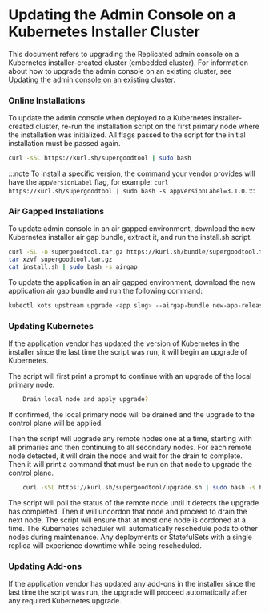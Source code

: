 # Updating the Admin Console on a Kubernetes Installer Cluster

This document refers to upgrading the Replicated admin console on a Kubernetes installer-created cluster (embedded cluster).
For information about how to upgrade the admin console on an existing cluster, see [Updating the admin console on an existing cluster](updating-existing-cluster).

### Online Installations

To update the admin console when deployed to a Kubernetes installer-created cluster, re-run the installation script on the first primary node where the installation was initialized.
All flags passed to the script for the initial installation must be passed again.

```bash
curl -sSL https://kurl.sh/supergoodtool | sudo bash
```

:::note
To install a specific version, the command your vendor provides will have the `appVersionLabel` flag, for example: `curl https://kurl.sh/supergoodtool | sudo bash -s appVersionLabel=3.1.0`.
:::

### Air Gapped Installations

To update admin console in an air gapped environment, download the new Kubernetes installer air gap bundle, extract it, and run the install.sh script.

```bash
curl -SL -o supergoodtool.tar.gz https://kurl.sh/bundle/supergoodtool.tar.gz
tar xzvf supergoodtool.tar.gz
cat install.sh | sudo bash -s airgap
```

To update the application in an air gapped environment, download the new application air gap bundle and run the following command:

```bash
kubectl kots upstream upgrade <app slug> --airgap-bundle new-app-release.airgap -n default
```

### Updating Kubernetes

If the application vendor has updated the version of Kubernetes in the installer since the last time the script was run, it will begin an upgrade of Kubernetes.

The script will first print a prompt to continue with an upgrade of the local primary node.

```bash
    Drain local node and apply upgrade?
```

If confirmed, the local primary node will be drained and the upgrade to the control plane will be applied.

Then the script will upgrade any remote nodes one at a time, starting with all primaries and then continuing to all secondary nodes.
For each remote node detected, it will drain the node and wait for the drain to complete.
Then it will print a command that must be run on that node to upgrade the control plane.

```bash
    curl -sSL https://kurl.sh/supergoodtool/upgrade.sh | sudo bash -s hostname-check=master-node-2 kubernetes-version=v1.15.3
```

The script will poll the status of the remote node until it detects the upgrade has completed.
Then it will uncordon that node and proceed to drain the next node.
The script will ensure that at most one node is cordoned at a time.
The Kubernetes scheduler will automatically reschedule pods to other nodes during maintenance.
Any deployments or StatefulSets with a single replica will experience downtime while being rescheduled.

### Updating Add-ons

If the application vendor has updated any add-ons in the installer since the last time the script was run, the upgrade will proceed automatically after any required Kubernetes upgrade.
